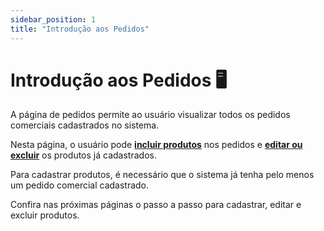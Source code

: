 ```yaml
---
sidebar_position: 1
title: "Introdução aos Pedidos"
---
```


# Introdução aos Pedidos :desktop_computer:

A página de pedidos permite ao usuário visualizar todos os pedidos comerciais cadastrados no sistema.

Nesta página, o usuário pode **[incluir produtos](./create_products.md)** nos pedidos e **[editar ou excluir](./actions.md)** os produtos já cadastrados.

Para cadastrar produtos, é necessário que o sistema já tenha pelo menos um pedido comercial cadastrado.

Confira nas próximas páginas o passo a passo para cadastrar, editar e excluir produtos.
